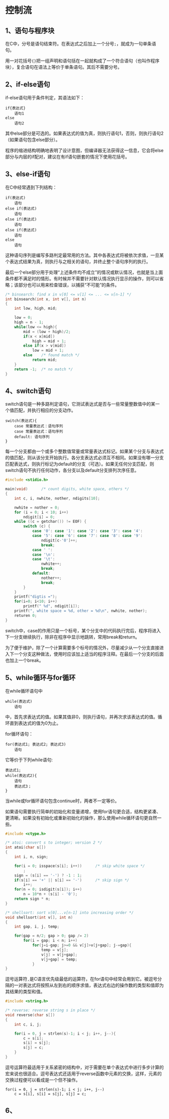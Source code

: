 # 控制流

## 1、语句与程序块

在C中，分号是语句结束符。在表达式之后加上一个分号`;`，就成为一句单条语句。

用一对花括号`{}`把一组声明和语句括在一起就构成了一个符合语句（也叫作程序块），复合语句在语法上等价于单条语句。其后不需要分号。

## 2、if-else语句

if-else语句用于条件判定，其语法如下：

    if{表达式}
        语句1
    else
        语句2

其中else部分是可选的。如果表达式的值为真，则执行语句1，否则，则执行语句2（如果语句包含else部分）。

程序的缩进结构明确地表明了设计意图，但编译器无法获得这一信息，它会将else部分与内层的if配对，建议在有if语句嵌套的情况下使用花括号。

## 3、else-if语句

在C中经常遇到下列结构：

    if(表达式)
        语句
    else if(表达式)
        语句
    else if(表达式)
        语句
    else if(表达式)
        语句
    else
        语句

这种语句序列是编写多路判定最常用的方法。其中各表达式将被依次求值，一旦某个表达式结果为真，则执行与之相关的语句，并终止整个语句序列的执行。

最后一个else部分用于处理“上述条件均不成立”的情况或默认情况，也就是当上面条件都不满足时的情形。有时候并不需要针对默认情况执行显示的操作，则可以省略；该部分也可以用来检查错误，以捕获“不可能”的条件。

```c
/* binsearch: find x in v[0] <= v[1] <= ... <= v[n-1] */
int binsearch(int x, int v[], int n)
{
    int low, high, mid;

    low = 0;
    high = n - 1;
    while(low <= high){
        mid = (low + high)/2;
        if(x < x[mid])
            high = mid + 1;
        else if(x > v[mid])
            low = mid + 1;
        else    /* found match */
            return mid;
    }
    return -1;  /* no match */
}
```

## 4、switch语句

switch语句是一种多路判定语句，它测试表达式是否与一些常量整数值中的某一个值匹配，并执行相应的分支动作。

    switch(表达式){
        case 常量表达式：语句序列
        case 常量表达式：语句序列
        default: 语句序列
    }

每一个分支都由一个或多个整数值常量或常量表达式标记。如果某个分支与表达式的值匹配，则从该分支开始执行。各分支表达式必须互不相同。如果没有哪一分支匹配表达式，则执行标记为default的分支（可选）。如果无任何分支匹配，则switch语句不执行任何动作，各分支以及default分支排列次序任意。

```c
#include <stidio.h>

main(void)      /* count digits, white space, others */
{
    int c, i, nwhite, nother, ndigits[10];

    nwhite = nother = 0;
    for (i = 0; i < 10; i++)
        ndigit[i] = 0;
    while ((c = getchar()) != EOF) {
        switch (c) {
            case '0': case '1': case '2': case '3': case '4':
            case '5': case '6': case '7': case '8': case '9':
                ndigit[c-'0']++;
                break;
            case ' ':
            case '\n':
            case '\t':
                nwhite++;
                break;
            default:
                nother++;
                break;
        }
    }
    printf("digtis =");
    for(i=0; i<10; i++)
        printf(" %d", ndigit[i]);
    printf(", white space = %d, other = %d\n", nwhite, nother);
    returen 0;
}
```

switch中，case的作用只是一个标号，某个分支中的代码执行完后，程序将进入下一分支继续执行，除非在程序中显示地跳转，常用break和return。

为了便于维护，除了一个计算需要多个标号的情况外，尽量减少从一个分支直接进入下一个分支这种做法，使用时应该加上适当的程序注释。在最后一个分支的后面也加上一个break。

## 5、while循环与for循环

在while循环语句中

    while(表达式)
        语句

中，首先求表达式的值。如果其值非0，则执行语句，并再次求该表达式的值。循环直到表达式的值为0为止。

for循环语句：

    for(表达式1; 表达式2; 表达式3)
        语句

它等价于下列while语句:

    表达式1;
    while(表达式2){
        语句
        表达式3；
    }

当while或for循环语句包含continue时，两者不一定等价。

如果语句需要执行简单的初始化和变量递增，使用for语句更合适，结构更紧凑、更清晰。如果没有初始化或重新初始化的操作，那么使用while循环语句更自然一些。

```c
#include <ctype.h>

/* atoi: convert s to integer; version 2 */
int atoi(char s[])
{
    int i, n, sign;

    for(i = 0; isspace(s[i]; i++))      /* skip white space */
        ;
    sign = (s[i] == '-') ? -1 : 1;
    if(s[i] == '+' || s[i] == '-')      /* skip sign */
        i++;
    for(n = 0; isdigit(s[i]); i++)
        n = 10*n + (s[i] - '0');
    return sign * n;
}

/* shellsort: sort v[0]...v[n-1] into increasing order */
void shellsort(int v[], int n)
{
    int gap, i, j, temp;

    for(gap = n/2; gap > 0; gap /= 2)
        for(i = gap; i < n; i++)
            for(j=i-gap; j>=0 && v[j]>v[j+gap]; j-=gap){
                temp = v[j];
                v[j] = v[j+gap];
                v[j+gap] = temp;
            }
}
```

逗号运算符`,`是C语言优先级最低的运算符，在for语句中经常会用到它。被逗号分隔的一对表达式将按照从左到右的顺序求值，表达式右边的操作数的类型和值即为其结果的类型和值。

```c
#include <string.h>

/* reverse: reverse string s in place */
void reverse(char s[])
{
    int c, i, j;

    for(i = 0, j = strlen(s)-1; i < j; i++, j--){
        c = s[i];
        s[i] = s[j];
        s[j] = c;
    }
}
```

逗号运算符最适用于关系紧密的结构中，对于需要在单个表达式中进行多步计算的宏来说也很适合。逗号表达式还适用于reverse函数中元素的交换，这样，元素的交换过程便可以看成是一个但不操作。

    for(i = 0, j = strlen(s)-1; i < j; i++, j--)
        c = s[i], s[i] = s[j], s[j] = c;

## 6、

